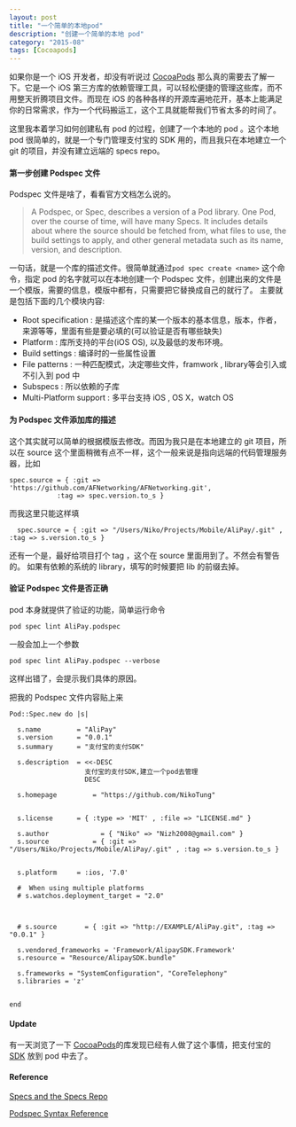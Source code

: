 ```yaml
---
layout: post
title: "一个简单的本地pod"
description: "创建一个简单的本地 pod"
category: "2015-08"
tags: [Cocoapods]
---
```


如果你是一个 iOS 开发者，却没有听说过 [CocoaPods](http://cocoapods.org) 那么真的需要去了解一下。它是一个 iOS 第三方库的依赖管理工具，可以轻松便捷的管理这些库，而不用整天折腾项目文件。而现在 iOS 的各种各样的开源库遍地花开，基本上能满足你的日常需求，作为一个代码搬运工，这个工具就能帮我们节省太多的时间了。

这里我本着学习如何创建私有 pod 的过程，创建了一个本地的 pod 。这个本地 pod 很简单的，就是一个专门管理支付宝的 SDK 用的，而且我只在本地建立一个 git 的项目，并没有建立远端的 specs repo。

#### 第一步创建 Podspec 文件

Podspec 文件是啥了，看看官方文档怎么说的。

> A Podspec, or Spec, describes a version of a Pod library. One Pod, over the course of time, will have many Specs. It includes details about where the source should be fetched from, what files to use, the build settings to apply, and other general metadata such as its name, version, and description.

一句话，就是一个库的描述文件。很简单就通过`pod spec create <name>` 这个命令，指定 pod 的名字就可以在本地创建一个 Podspec 文件，创建出来的文件是一个模版，需要的信息，模版中都有，只需要把它替换成自己的就行了。	主要就是包括下面的几个模块内容:

* Root specification : 是描述这个库的某一个版本的基本信息，版本，作者，来源等等，里面有些是要必填的(可以验证是否有哪些缺失)
* Platform : 库所支持的平台(iOS OS), 以及最低的发布环境。
* Build settings : 编译时的一些属性设置
* File patterns : 一种匹配模式，决定哪些文件，framwork , library等会引入或不引入到 pod 中
* Subspecs : 所以依赖的子库
* Multi-Platform support : 多平台支持 iOS , OS X，watch OS

#### 为 Podspec 文件添加库的描述

这个其实就可以简单的根据模版去修改。而因为我只是在本地建立的 git 项目，所以在 source 这个里面稍微有点不一样，这个一般来说是指向远端的代码管理服务器，比如

	spec.source = { :git => 'https://github.com/AFNetworking/AFNetworking.git',
                :tag => spec.version.to_s }

而我这里只能这样填

	  spec.source = { :git => "/Users/Niko/Projects/Mobile/AliPay/.git" , :tag => s.version.to_s }

还有一个是，最好给项目打个 tag ，这个在 source 里面用到了。不然会有警告的。
如果有依赖的系统的 library，填写的时候要把 lib 的前缀去掉。

#### 验证 Podspec 文件是否正确

pod 本身就提供了验证的功能，简单运行命令 

	pod spec lint AliPay.podspec 

一般会加上一个参数
	
	pod spec lint AliPay.podspec --verbose

这样出错了，会提示我们具体的原因。




把我的 Podspec 文件内容贴上来

	Pod::Spec.new do |s|

	  s.name         = "AliPay"
	  s.version      = "0.0.1"
	  s.summary      = "支付宝的支付SDK"

	  s.description  = <<-DESC
	                   支付宝的支付SDK,建立一个pod去管理
	                   DESC

	  s.homepage         = "https://github.com/NikoTung"


	  s.license      = { :type => 'MIT' , :file => "LICENSE.md" }

	  s.author             = { "Niko" => "Nizh2008@gmail.com" }
	  s.source           = { :git => "/Users/Niko/Projects/Mobile/AliPay/.git" , :tag => s.version.to_s }


	  s.platform     = :ios, '7.0'

	  #  When using multiple platforms
	  # s.watchos.deployment_target = "2.0"


	  
	  # s.source       = { :git => "http://EXAMPLE/AliPay.git", :tag => "0.0.1" }

	  s.vendored_frameworks = 'Framework/AlipaySDK.Framework'
	  s.resource = "Resource/AlipaySDK.bundle"

	  s.frameworks = "SystemConfiguration", "CoreTelephony"
	  s.libraries = 'z'


	end
		

#### Update

有一天浏览了一下 [CocoaPods](https://github.com/CocoaPods/CocoaPods)的库发现已经有人做了这个事情，把支付宝的 [SDK](https://github.com/beiliubei/AliPay) 放到 pod 中去了。



#### Reference 

[Specs and the Specs Repo](https://guides.cocoapods.org/making/specs-and-specs-repo.html)

[Podspec Syntax Reference](https://guides.cocoapods.org/syntax/podspec.html#specification)

